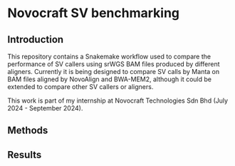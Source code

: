 # Novocraft SV benchmarking

## Introduction

This repository contains a Snakemake workflow used to compare the performance of SV callers using srWGS BAM files produced by different aligners. Currently it is being designed to compare SV calls by Manta on BAM files aligned by NovoAlign and BWA-MEM2, although it could be extended to compare other SV callers or aligners.

This work is part of my internship at Novocraft Technologies Sdn Bhd (July 2024 - September 2024).

## Methods

## Results